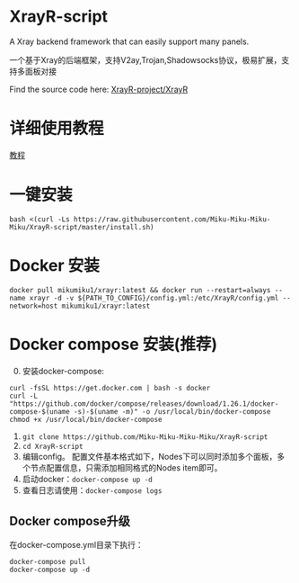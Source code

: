 # XrayR-script
A Xray backend framework that can easily support many panels.

一个基于Xray的后端框架，支持V2ay,Trojan,Shadowsocks协议，极易扩展，支持多面板对接

Find the source code here: [XrayR-project/XrayR](https://github.com/XrayR-project/XrayR)

# 详细使用教程

[教程](https://crackair.gitbook.io/xrayr-project/)

# 一键安装

```
bash <(curl -Ls https://raw.githubusercontent.com/Miku-Miku-Miku-Miku/XrayR-script/master/install.sh)
```

# Docker 安装

```
docker pull mikumiku1/xrayr:latest && docker run --restart=always --name xrayr -d -v ${PATH_TO_CONFIG}/config.yml:/etc/XrayR/config.yml --network=host mikumiku1/xrayr:latest
```
# Docker compose 安装(推荐)
0. 安装docker-compose: 
```
curl -fsSL https://get.docker.com | bash -s docker
curl -L "https://github.com/docker/compose/releases/download/1.26.1/docker-compose-$(uname -s)-$(uname -m)" -o /usr/local/bin/docker-compose
chmod +x /usr/local/bin/docker-compose
```

1. `git clone https://github.com/Miku-Miku-Miku-Miku/XrayR-script`
2. `cd XrayR-script`
3. 编辑config。
配置文件基本格式如下，Nodes下可以同时添加多个面板，多个节点配置信息，只需添加相同格式的Nodes item即可。
4. 启动docker：`docker-compose up -d`
5. 查看日志请使用：`docker-compose logs`

## Docker compose升级
在docker-compose.yml目录下执行：
```
docker-compose pull
docker-compose up -d
```
